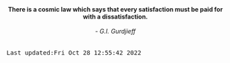 
<div align="center"><b><span>There is a cosmic law which says that every satisfaction must be paid for with a dissatisfaction.</span></b><br><br><i> - G.I. Gurdjieff</i></div>
<br><br><kbd>Last updated:Fri Oct 28 12:55:42 2022</kbd>